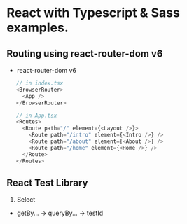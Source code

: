 # React with Typescript & Sass examples.

## Routing using react-router-dom v6
 - react-router-dom v6
 ```js
    // in index.tsx
    <BrowserRouter>  
      <App />
    </BrowserRouter>
 ```
 ```js
    // in App.tsx
    <Routes>
      <Route path="/" element={<Layout />}>
        <Route path="/intro" element={<Intro />} />
        <Route path="/about" element={<About />} />
        <Route path="/home" element={<Home />} />
      </Route>
    </Routes>
 ```

 ## React Test Library
 1. Select
   - getBy... -> queryBy... -> testId